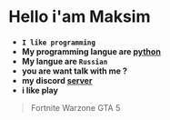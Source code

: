 # Hello i'am Maksim
- **`I like programming`**
- **My programming langue are [python](https://python.org)**
- **My langue are `Russian`**
- **you are want talk with me ?**
- **my discord [server](https://discord.gg/Nga7akD5Jx)**
- **i like play**
> Fortnite
> Warzone
> GTA 5




